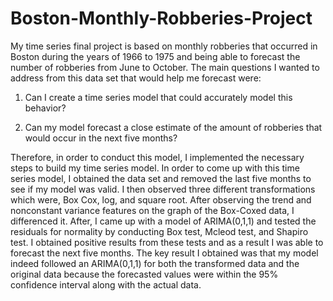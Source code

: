 # Boston-Monthly-Robberies-Project

My time series final project is based on monthly robberies that occurred in Boston during the
years of 1966 to 1975 and being able to forecast the number of robberies from June to October.
The main questions I wanted to address from this data set that would help me forecast were:


  1) Can I create a time series model that could accurately model this behavior?
  
  
  2) Can my model forecast a close estimate of the amount of robberies that would occur in the next five months?


Therefore, in order to conduct this model, I implemented the necessary steps to build my time
series model. In order to come up with this time series model, I obtained the data set and
removed the last five months to see if my model was valid. I then observed three different
transformations which were, Box Cox, log, and square root. After observing the trend and nonconstant
variance features on the graph of the Box-Coxed data, I differenced it. After, I came up
with a model of ARIMA(0,1,1) and tested the residuals for normality by conducting Box test,
Mcleod test, and Shapiro test. I obtained positive results from these tests and as a result I was
able to forecast the next five months. The key result I obtained was that my model indeed
followed an ARIMA(0,1,1) for both the transformed data and the original data because the
forecasted values were within the 95% confidence interval along with the actual data.
